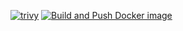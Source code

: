 [![trivy](https://github.com/SHIELD-scanner/shield-backend/actions/workflows/trivy.yml/badge.svg)](https://github.com/SHIELD-scanner/shield-backend/actions/workflows/trivy.yml)
[![Build and Push Docker image](https://github.com/SHIELD-scanner/shield-backend/actions/workflows/docker-publish.yml/badge.svg)](https://github.com/SHIELD-scanner/shield-backend/actions/workflows/docker-publish.yml)
